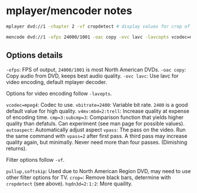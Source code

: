 mplayer/mencoder notes
======================

```bash
mplayer dvd://1 -chapter 2 -vf cropdetect # display values for crop of black bars
```

```bash
mencode dvd://1 -ofps 24000/1001 -oac copy -ovc lavc -lavcopts vcodec=mpeg4:vbitrate=2400:v4mv:mbd=2:trell:cmp=3:subcmp=3:autoaspect:vpass=1 -vf pullup,softskip,crop=720:352:0:62,hqdn3d=2:1:2 -o movie.avi
```

Options details
---------------

`-ofps`: FPS of output, `24000/1001` is most North American DVDs.
`-oac copy`: Copy audio from DVD, keeps best audio quality.
`-ovc lavc`: Use lavc for video encoding, default mplayer decoder.

Options for video encoding follow `-lavopts`.

`vcodec=mpeg4`: Codec to use.
`vbitrate=2400`: Variable bit rate. `2400` is a good default value for high quality.
`v4mv:mbd=2:trell`: Increase quality at expense of encoding time.
`cmp=3:subcmp=3`: Comparison function that yields higher quality than defatuls. Can experiment (see man page for possible values).
`autoaspect`: Automatically adjust aspect
`vpass`: The pass on the video. Run the same command with `vpass=2` after first pass. A third pass may increase quality again, but minimally. Never need more than four passes. (Dimishing returns).

Filter options follow `-vf`.

`pullup,softskip`: Used due to North American Region DVD, may need to use other filter options for TV.
`crop=`: Remove black bars, determine with `cropdetect` (see above).
`hqdn3d=2:1:2`: More quaility.
